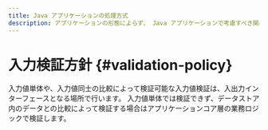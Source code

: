 ```yaml
---
title: Java アプリケーションの処理方式
description: アプリケーションの形態によらず、 Java アプリケーションで考慮すべき関心事について、実装方針を説明します。
---
```


# 入力検証方針 {#validation-policy}

入力値単体や、入力値同士の比較によって検証可能な入力値検証は、入出力インターフェースとなる場所で行います。
入力値単体では検証できず、データストア内のデータとの比較によって検証する場合はアプリケーションコア層の業務ロジックで検証します。
